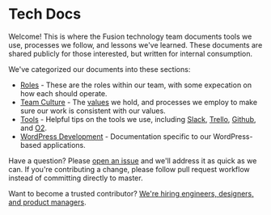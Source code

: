 # Tech Docs

Welcome! This is where the Fusion technology team documents tools we use, processes we follow, and lessons we've learned. These documents are shared publicly for those interested, but written for internal consumption.

We've categorized our documents into these sections:

* [Roles](roles) - These are the roles within our team, with some expecation on how each should operate.
* [Team Culture](team-culture) - The [values](team-culture/values.md) we hold, and processes we employ to make sure our work is consistent with our values.
* [Tools](tools) - Helpful tips on the tools we use, including [Slack](tools/slack.md), [Trello](tools/trello.md), [Github](tools/github.md), and [O2](tools/o2.md).
* [WordPress Development](wordpress-development) - Documentation specific to our WordPress-based applications.

Have a question? Please [open an issue](https://github.com/fusioneng/tech-docs/issues/new) and we'll address it as quick as we can. If you're contributing a change, please follow pull request workflow instead of committing directly to master.

Want to become a trusted contributor? [We're hiring engineers, designers, and product managers](https://careers-fusion.icims.com/jobs/intro?hashed=-435776033).
